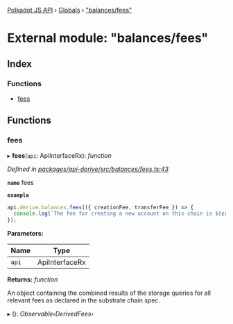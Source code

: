 [Polkadot JS API](../README.md) › [Globals](../globals.md) › ["balances/fees"](_balances_fees_.md)

# External module: "balances/fees"

## Index

### Functions

* [fees](_balances_fees_.md#fees)

## Functions

###  fees

▸ **fees**(`api`: ApiInterfaceRx): *function*

*Defined in [packages/api-derive/src/balances/fees.ts:43](https://github.com/polkadot-js/api/blob/07ed405610/packages/api-derive/src/balances/fees.ts#L43)*

**`name`** fees

**`example`** 
<BR>

```javascript
api.derive.balances.fees(({ creationFee, transferFee }) => {
  console.log(`The fee for creating a new account on this chain is ${creationFee} units. The fee required for making a transfer is ${transferFee} units.`);
});
```

**Parameters:**

Name | Type |
------ | ------ |
`api` | ApiInterfaceRx |

**Returns:** *function*

An object containing the combined results of the storage queries for
all relevant fees as declared in the substrate chain spec.

▸ (): *Observable‹DerivedFees›*
